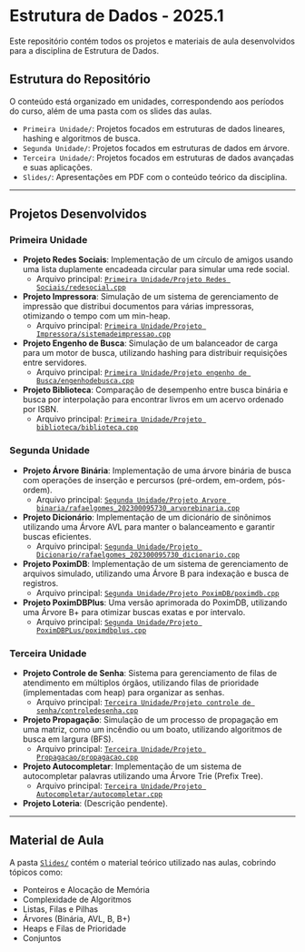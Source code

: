 # Estrutura de Dados - 2025.1

Este repositório contém todos os projetos e materiais de aula desenvolvidos para a disciplina de Estrutura de Dados.

## Estrutura do Repositório

O conteúdo está organizado em unidades, correspondendo aos períodos do curso, além de uma pasta com os slides das aulas.

-   `Primeira Unidade/`: Projetos focados em estruturas de dados lineares, hashing e algoritmos de busca.
-   `Segunda Unidade/`: Projetos focados em estruturas de dados em árvore.
-   `Terceira Unidade/`: Projetos focados em estruturas de dados avançadas e suas aplicações.
-   `Slides/`: Apresentações em PDF com o conteúdo teórico da disciplina.

---

## Projetos Desenvolvidos

### Primeira Unidade

-   **Projeto Redes Sociais**: Implementação de um círculo de amigos usando uma lista duplamente encadeada circular para simular uma rede social.
    -   Arquivo principal: [`Primeira Unidade/Projeto Redes Sociais/redesocial.cpp`](Primeira%20Unidade/Projeto%20Redes%20Sociais/redesocial.cpp)
-   **Projeto Impressora**: Simulação de um sistema de gerenciamento de impressão que distribui documentos para várias impressoras, otimizando o tempo com um min-heap.
    -   Arquivo principal: [`Primeira Unidade/Projeto Impressora/sistemadeimpressao.cpp`](Primeira%20Unidade/Projeto%20Impressora/sistemadeimpressao.cpp)
-   **Projeto Engenho de Busca**: Simulação de um balanceador de carga para um motor de busca, utilizando hashing para distribuir requisições entre servidores.
    -   Arquivo principal: [`Primeira Unidade/Projeto engenho de Busca/engenhodebusca.cpp`](Primeira%20Unidade/Projeto%20engenho%20de%20Busca/engenhodebusca.cpp)
-   **Projeto Biblioteca**: Comparação de desempenho entre busca binária e busca por interpolação para encontrar livros em um acervo ordenado por ISBN.
    -   Arquivo principal: [`Primeira Unidade/Projeto biblioteca/biblioteca.cpp`](Primeira%20Unidade/Projeto%20biblioteca/biblioteca.cpp)

### Segunda Unidade

-   **Projeto Árvore Binária**: Implementação de uma árvore binária de busca com operações de inserção e percursos (pré-ordem, em-ordem, pós-ordem).
    -   Arquivo principal: [`Segunda Unidade/Projeto Arvore binaria/rafaelgomes_202300095730_arvorebinaria.cpp`](Segunda%20Unidade/Projeto%20Arvore%20binaria/rafaelgomes_202300095730_arvorebinaria.cpp)
-   **Projeto Dicionário**: Implementação de um dicionário de sinônimos utilizando uma Árvore AVL para manter o balanceamento e garantir buscas eficientes.
    -   Arquivo principal: [`Segunda Unidade/Projeto Dicionario/rafaelgomes_202300095730_dicionario.cpp`](Segunda%20Unidade/Projeto%20Dicionario/rafaelgomes_202300095730_dicionario.cpp)
-   **Projeto PoximDB**: Implementação de um sistema de gerenciamento de arquivos simulado, utilizando uma Árvore B para indexação e busca de registros.
    -   Arquivo principal: [`Segunda Unidade/Projeto PoximDB/poximdb.cpp`](Segunda%20Unidade/Projeto%20PoximDB/poximdb.cpp)
-   **Projeto PoximDBPlus**: Uma versão aprimorada do PoximDB, utilizando uma Árvore B+ para otimizar buscas exatas e por intervalo.
    -   Arquivo principal: [`Segunda Unidade/Projeto PoximDBPLus/poximdbplus.cpp`](Segunda%20Unidade/Projeto%20PoximDBPLus/poximdbplus.cpp)

### Terceira Unidade

-   **Projeto Controle de Senha**: Sistema para gerenciamento de filas de atendimento em múltiplos órgãos, utilizando filas de prioridade (implementadas com heap) para organizar as senhas.
    -   Arquivo principal: [`Terceira Unidade/Projeto controle de senha/controledesenha.cpp`](Terceira%20Unidade/Projeto%20controle%20de%20senha/controledesenha.cpp)
-   **Projeto Propagação**: Simulação de um processo de propagação em uma matriz, como um incêndio ou um boato, utilizando algoritmos de busca em largura (BFS).
    -   Arquivo principal: [`Terceira Unidade/Projeto Propagacao/propagacao.cpp`](Terceira%20Unidade/Projeto%20Propagacao/propagacao.cpp)
-   **Projeto Autocompletar**: Implementação de um sistema de autocompletar palavras utilizando uma Árvore Trie (Prefix Tree).
    -   Arquivo principal: [`Terceira Unidade/Projeto Autocompletar/autocompletar.cpp`](Terceira%20Unidade/Projeto%20Autocompletar/autocompletar.cpp)
-   **Projeto Loteria**: (Descrição pendente).

---

## Material de Aula

A pasta [`Slides/`](Slides) contém o material teórico utilizado nas aulas, cobrindo tópicos como:
-   Ponteiros e Alocação de Memória
-   Complexidade de Algoritmos
-   Listas, Filas e Pilhas
-   Árvores (Binária, AVL, B, B+)
-   Heaps e Filas de Prioridade
-   Conjuntos